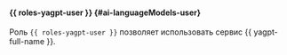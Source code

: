 #### {{ roles-yagpt-user }} {#ai-languageModels-user}

Роль `{{ roles-yagpt-user }}` позволяет использовать сервис {{ yagpt-full-name }}.